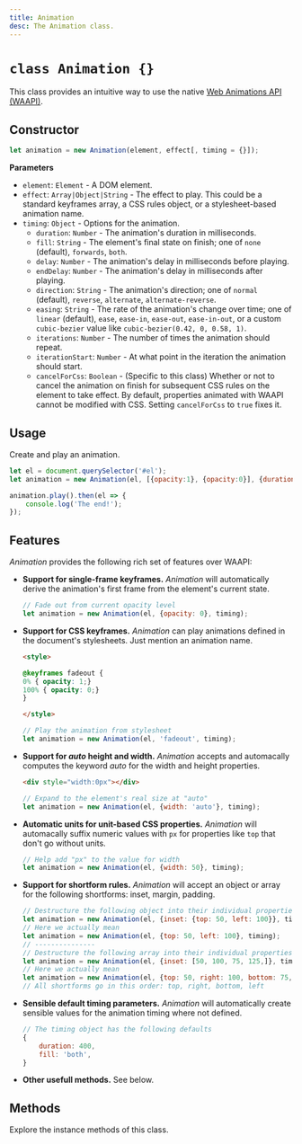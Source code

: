 ```yaml
---
title: Animation
desc: The Animation class.
---
```

# `class Animation {}`

This class provides an intuitive way to use the native [Web Animations API (WAAPI)](https://developer.mozilla.org/en-US/docs/Web/API/Web_Animations_API).

## Constructor

```js
let animation = new Animation(element, effect[, timing = {}]);
```

**Parameters**

+ `element`: `Element` - A DOM element.
+ `effect`: `Array|Object|String` - The effect to play. This could be a standard keyframes array, a CSS rules object, or a stylesheet-based animation name.
+ `timing`: `Object` - Options for the animation.
    + `duration`: `Number` - The animation's duration in milliseconds.
    + `fill`: `String` - The element's final state on finish; one of `none` (default), `forwards`, `both`.
    + `delay`: `Number` - The animation's delay in milliseconds before playing.
    + `endDelay`: `Number` - The animation's delay in milliseconds after playing.
    + `direction`: `String` - The animation's direction; one of `normal` (default), `reverse`, `alternate`, `alternate-reverse`.
    + `easing`: `String` - The rate of the animation's change over time; one of `linear` (default), `ease`, `ease-in`, `ease-out`, `ease-in-out`, or a custom `cubic-bezier` value like `cubic-bezier(0.42, 0, 0.58, 1)`.
    + `iterations`: `Number` - The number of times the animation should repeat.
    + `iterationStart`: `Number` - At what point in the iteration the animation should start.
    + `cancelForCss`: `Boolean` - (Specific to this class) Whether or not to cancel the animation on finish for subsequent CSS rules on the element to take effect. By default, properties animated with WAAPI cannot be modified with CSS. Setting `cancelForCss` to `true` fixes it. 

## Usage

Create and play an animation.

```js
let el = document.querySelector('#el');
let animation = new Animation(el, [{opacity:1}, {opacity:0}], {duration:600});

animation.play().then(el => {
    console.log('The end!');
});
```

## Features

*Animation* provides the following rich set of features over WAAPI:

+ **Support for single-frame keyframes.** *Animation* will automatically derive the animation's first frame from the element's current state.

    ```js
    // Fade out from current opacity level
    let animation = new Animation(el, {opacity: 0}, timing);
    ```

+ **Support for CSS keyframes.** *Animation* can play animations defined in the document's stylesheets. Just mention an animation name.

    ```html
    <style>

    @keyframes fadeout {
    0% { opacity: 1;}
    100% { opacity: 0;}
    }

    </style>
    ```
    ```js
    // Play the animation from stylesheet
    let animation = new Animation(el, 'fadeout', timing);
    ```

+ **Support for *auto* height and width.** *Animation* accepts and automacally computes the keyword *auto* for the width and height properties.

    ```html
    <div style="width:0px"></div>
    ```
    ```js
    // Expand to the element's real size at "auto"
    let animation = new Animation(el, {width: 'auto'}, timing);
    ```

+ **Automatic units for unit-based CSS properties.** *Animation* will automacally suffix numeric values with `px` for properties like `top` that don't go without units.

    ```js
    // Help add "px" to the value for width
    let animation = new Animation(el, {width: 50}, timing);
    ```

+ **Support for shortform rules.** *Animation* will accept an object or array for the following shortforms: inset, margin, padding.

    ```js
    // Destructure the following object into their individual properties
    let animation = new Animation(el, {inset: {top: 50, left: 100}}, timing);
    // Here we actually mean 
    let animation = new Animation(el, {top: 50, left: 100}, timing);
    // ---------------
    // Destructure the following array into their individual properties
    let animation = new Animation(el, {inset: [50, 100, 75, 125,]}, timing);
    // Here we actually mean 
    let animation = new Animation(el, {top: 50, right: 100, bottom: 75, left: 125}, timing);
    // All shortforms go in this order: top, right, bottom, left
    ```

+ **Sensible default timing parameters.** *Animation* will automatically create sensible values for the animation timing where not defined.

    ```js
    // The timing object has the following defaults
    {
        duration: 400,
        fill: 'both',
    }
    ```

+ **Other usefull methods.** See below.

## Methods

Explore the instance methods of this class.